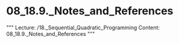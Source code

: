 # 08_18.9._Notes_and_References

"""
Lecture: /18._Sequential_Quadratic_Programming
Content: 08_18.9._Notes_and_References
"""

